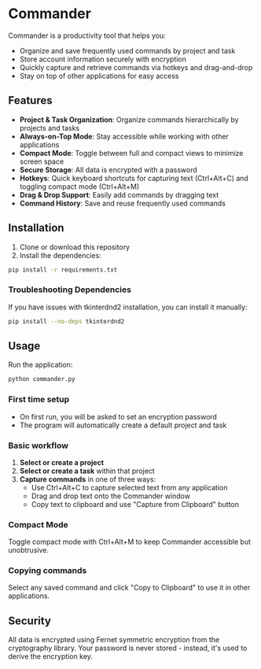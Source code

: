 # Commander

Commander is a productivity tool that helps you:

- Organize and save frequently used commands by project and task
- Store account information securely with encryption
- Quickly capture and retrieve commands via hotkeys and drag-and-drop
- Stay on top of other applications for easy access

## Features

- **Project & Task Organization**: Organize commands hierarchically by projects and tasks
- **Always-on-Top Mode**: Stay accessible while working with other applications
- **Compact Mode**: Toggle between full and compact views to minimize screen space
- **Secure Storage**: All data is encrypted with a password
- **Hotkeys**: Quick keyboard shortcuts for capturing text (Ctrl+Alt+C) and toggling compact mode (Ctrl+Alt+M)
- **Drag & Drop Support**: Easily add commands by dragging text
- **Command History**: Save and reuse frequently used commands

## Installation

1. Clone or download this repository
2. Install the dependencies:

```bash
pip install -r requirements.txt
```

### Troubleshooting Dependencies

If you have issues with tkinterdnd2 installation, you can install it manually:

```bash
pip install --no-deps tkinterdnd2
```

## Usage

Run the application:

```bash
python commander.py
```

### First time setup

- On first run, you will be asked to set an encryption password
- The program will automatically create a default project and task

### Basic workflow

1. **Select or create a project**
2. **Select or create a task** within that project
3. **Capture commands** in one of three ways:
   - Use Ctrl+Alt+C to capture selected text from any application
   - Drag and drop text onto the Commander window
   - Copy text to clipboard and use "Capture from Clipboard" button

### Compact Mode

Toggle compact mode with Ctrl+Alt+M to keep Commander accessible but unobtrusive.

### Copying commands

Select any saved command and click "Copy to Clipboard" to use it in other applications.

## Security

All data is encrypted using Fernet symmetric encryption from the cryptography library. Your password is never stored - instead, it's used to derive the encryption key. 